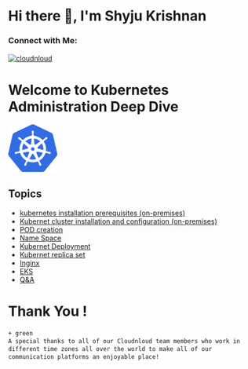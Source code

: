 # Hi there 👋, I'm Shyju Krishnan 

<h3 align="left">Connect with Me:</h3>
<a href="https://linkedin.com/in/Shyjustack" target="blank"><img align="center" src="https://raw.githubusercontent.com/rahuldkjain/github-profile-readme-generator/master/src/images/icons/Social/linked-in-alt.svg" alt="cloudnloud" height="30" width="40" /></a>

# Welcome to Kubernetes Administration Deep Dive 

<img src="https://github.com/kubernetes/kubernetes/raw/master/logo/logo.png" width="100">


## Topics 

* [kubernetes installation prerequisites (on-premises)](https://github.com/cloudnloud/Kubernet-Deep-Dive/blob/main/Prerequisites.MD)
* [Kubernet cluster installation and configuration (on-premises)](https://github.com/cloudnloud/Kubernet-Deep-Dive/blob/main/Installation.md)
* [POD creation](https://github.com/cloudnloud/Kubernet-Deep-Dive/blob/main/POD.md)
* [Name Space](https://github.com/cloudnloud/Kubernet-Deep-Dive/blob/main/POD.md)
* [Kubernet Deployment](https://github.com/cloudnloud/Kubernet-Deep-Dive/blob/main/Deployment.md)
* [Kubernet replica set](https://github.com/cloudnloud/Kubernet-Deep-Dive/blob/main/Replicaset.md)
* [Inginx ](https://github.com/cloudnloud/Kubernet-Deep-Dive/blob/main/Ingress.MD)
* [EKS ](https://github.com/cloudnloud/Kubernet-Deep-Dive/tree/main/EKS)
* [Q&A](https://github.com/cloudnloud/Kubernet-Deep-Dive/blob/main/Q%26A.md)



# Thank You !
```
+ green
A special thanks to all of our Cloudnloud team members who work in different time zones all over the world to make all of our communication platforms an enjoyable place!
```




